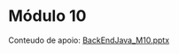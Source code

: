 # Módulo 10
Conteudo de apoio: [BackEndJava_M10.pptx](https://github.com/michelecodes/backend-modulo-10/files/14150455/BackEndJava_M10.pptx)
